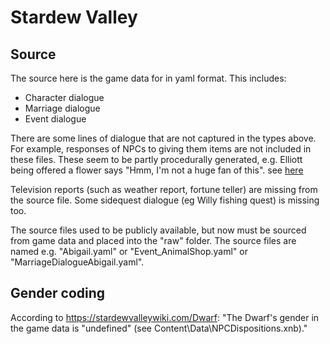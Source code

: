 # Stardew Valley

## Source

The source here is the game data for in yaml format. This includes:

-  Character dialogue
-  Marriage dialogue
-  Event dialogue

There are some lines of dialogue that are not captured in the types above. For example, responses of NPCs to giving them items are not included in these files. These seem to be partly procedurally generated, e.g. Elliott being offered a flower says "Hmm, I'm not a huge fan of this". see [here](https://youtu.be/JPCBG8KDZOI?t=1079)

Television reports (such as weather report, fortune teller) are missing from the source file. Some sidequest dialogue (eg Willy fishing quest) is missing too.

The source files used to be publicly available, but now must be sourced from game data and placed into the "raw" folder. The source files are named e.g. "Abigail.yaml" or "Event_AnimalShop.yaml" or "MarriageDialogueAbigail.yaml".

## Gender coding

According to https://stardewvalleywiki.com/Dwarf:
"The Dwarf's gender in the game data is "undefined" (see Content\Data\NPCDispositions.xnb)."